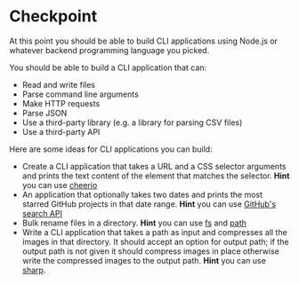 # Checkpoint

At this point you should be able to build CLI applications using Node.js or whatever backend programming language you picked.

You should be able to build a CLI application that can:

- Read and write files
- Parse command line arguments
- Make HTTP requests
- Parse JSON
- Use a third-party library (e.g. a library for parsing CSV files)
- Use a third-party API

Here are some ideas for CLI applications you can build: 

- Create a CLI application that takes a URL and a CSS selector arguments and prints the text content of the element that matches the selector. **Hint** you can use [cheerio](https://github.com/cheeriojs/cheerio)
- An application that optionally takes two dates and prints the most starred GitHub projects in that date range. **Hint** you can use [GitHub's search API](https://developer.github.com/v3/search/#search-repositories)
- Bulk rename files in a directory. **Hint** you can use [fs](https://nodejs.org/api/fs.html) and [path](https://nodejs.org/api/path.html)
- Write a CLI application that takes a path as input and compresses all the images in that directory. It should accept an option for output path; if the output path is not given it should compress images in place otherwise write the compressed images to the output path. **Hint** you can use [sharp](https://github.com/lovell/sharp).

